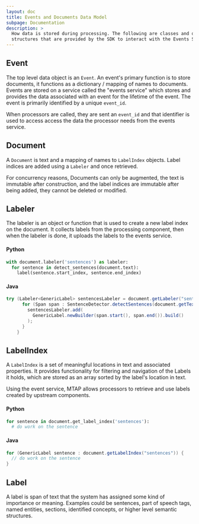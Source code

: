 ```yaml
---
layout: doc
title: Events and Documents Data Model
subpage: Documentation
description: >
  How data is stored during processing. The following are classes and data
  structures that are provided by the SDK to interact with the Events Service.
---
```

## Event

The top level data object is an ``Event``. An event's primary function is to
store documents, it functions as a dictionary / mapping of names to documents.
Events are stored on a service called the "events service" which stores and
provides the data associated with an event for the lifetime of the event. The
event is primarily identified by a unique ``event_id``.

When processors are called, they are sent an ``event_id`` and that identifier is
used to access access the data the processor needs from the events service.

## Document

A ``Document`` is text and a mapping of names to ``LabelIndex`` objects. Label
indices are added using a ``Labeler`` and once retrieved.

For concurrency reasons, Documents can only be augmented, the text is
immutable after construction, and the label indices are immutable after being
added, they cannot be deleted or modified.

## Labeler

The labeler is an object or function that is used to create a new label index
on the document. It collects labels from the processing component, then when
the labeler is done, it uploads the labels to the events service.

#### Python

```python
with document.labeler('sentences') as labeler:
  for sentence in detect_sentences(document.text):
    label(sentence.start_index, sentence.end_index)
```

#### Java

```java
try (Labeler<GenericLabel> sentencesLabeler = document.getLabeler("sentences")) {
      for (Span span : SentenceDetector.detectSentences(document.getText())) {
        sentencesLabeler.add(
          GenericLabel.newBuilder(span.start(), span.end()).build()
        );
      }
    }
```

## LabelIndex

A ``LabelIndex`` is a set of meaningful locations in text and associated
properties. It provides functionality for filtering and navigation of the Labels
it holds, which are stored as an array sorted by the label's location in text.

Using the event service, MTAP allows processors to retrieve and use labels
created by upstream components.

#### Python

```python
for sentence in document.get_label_index('sentences'):
  # do work on the sentence
```

#### Java

```java
for (GenericLabel sentence : document.getLabelIndex("sentences")) {
  // do work on the sentence
}
```

## Label

A label is span of text that the system has assigned some kind of importance or
meaning. Examples could be sentences, part of speech tags, named entities,
sections, identified concepts, or higher level semantic structures.

